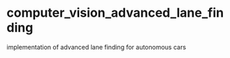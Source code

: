 # computer_vision_advanced_lane_finding
implementation of advanced lane finding for autonomous cars
